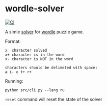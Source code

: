 # wordle-solver
[![CI](https://github.com/oriontvv/wordle-solver/workflows/Python%20package/badge.svg)](https://github.com/oriontvv/wordle-solver/actions)

A simle [solver](https://github.com/oriontvv/wordle-solver) for [wordle](https://en.wikipedia.org/wiki/Wordle) puzzle game.


Format:

```
x  character solved
x+ character is in the word
x- character is NOT in the word

characters should be delimeted with space:
a i- e t+ r+
```

Running:

`python src/cli.py --lang ru`

`reset` command will reset the state of the solver
